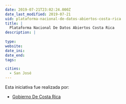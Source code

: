```yaml
---
date: 2019-07-21T23:02:24.000Z
date_last_modified: 2019-07-21
uid: plataforma-nacional-de-datos-abiertos-costa-rica
title: |
  Plataforma Nacional De Datos Abiertos Costa Rica
description: |
  
type: 
website: 
date_ini: 
date_end: 
tags:

cities: 
  - San José
---
```


Esta iniciativa fue realizada por:

- [Gobierno De Costa Rica](/organizaciones/gobierno-de-costa-rica)
